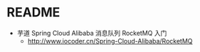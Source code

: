# README

- 芋道 Spring Cloud Alibaba 消息队列 RocketMQ 入门
    - <http://www.iocoder.cn/Spring-Cloud-Alibaba/RocketMQ>
